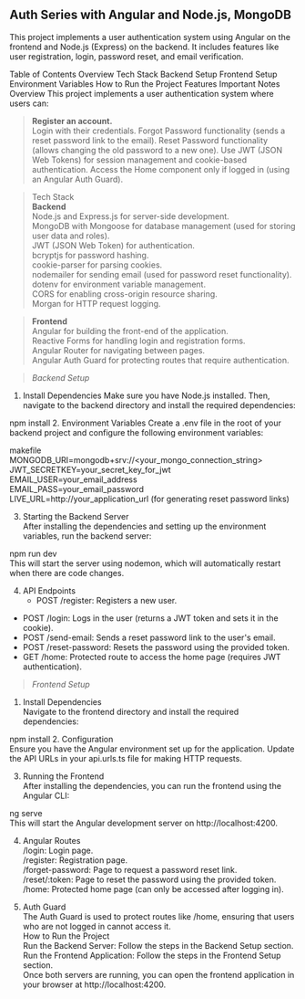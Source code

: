 ﻿## Auth Series with Angular and Node.js, MongoDB

This project implements a user authentication system using Angular on the frontend and Node.js (Express) on the backend. It includes features like user registration, login, password reset, and email verification.

Table of Contents
Overview
Tech Stack
Backend Setup
Frontend Setup
Environment Variables
How to Run the Project
Features
Important Notes
Overview
This project implements a user authentication system where users can:

> **Register an account.**  
> Login with their credentials.
> Forgot Password functionality (sends a reset password link to the email).
> Reset Password functionality (allows changing the old password to a new one).
> Use JWT (JSON Web Tokens) for session management and cookie-based authentication.
> Access the Home component only if logged in (using an Angular Auth Guard).

> Tech Stack   
> **Backend**   
> Node.js and Express.js for server-side development.   
> MongoDB with Mongoose for database management (used for storing user data and roles).  
> JWT (JSON Web Token) for authentication.  
> bcryptjs for password hashing.  
> cookie-parser for parsing cookies.  
> nodemailer for sending email (used for password reset functionality).  
> dotenv for environment variable management.  
> CORS for enabling cross-origin resource sharing.  
> Morgan for HTTP request logging.  
   
> **Frontend**   
> Angular for building the front-end of the application.   
> Reactive Forms for handling login and registration forms.   
> Angular Router for navigating between pages.   
> Angular Auth Guard for protecting routes that require authentication.   

> _Backend Setup_

1. Install Dependencies
   Make sure you have Node.js installed. Then, navigate to the backend directory and install the required dependencies:

npm install 2. Environment Variables
Create a .env file in the root of your backend project and configure the following environment variables:
 
makefile  
MONGODB_URI=mongodb+srv://<your_mongo_connection_string>   
JWT_SECRETKEY=your_secret_key_for_jwt  
EMAIL_USER=your_email_address  
EMAIL_PASS=your_email_password   
LIVE_URL=http://your_application_url (for generating reset password links)   

3. Starting the Backend Server   
   After installing the dependencies and setting up the environment variables, run the backend server:   

npm run dev   
This will start the server using nodemon, which will automatically restart when there are code changes.   

4. API Endpoints   
   - POST /register: Registers a new user.    
  - POST /login: Logs in the user (returns a JWT token and sets it in the cookie).    
  - POST /send-email: Sends a reset password link to the user's email.   
  - POST /reset-password: Resets the password using the provided token.   
  - GET /home: Protected route to access the home page (requires JWT authentication).    

> _Frontend Setup_    

1. Install Dependencies   
   Navigate to the frontend directory and install the required dependencies:   

npm install 2. Configuration   
Ensure you have the Angular environment set up for the application. Update the API URLs in your api.urls.ts file for making HTTP requests.   

3. Running the Frontend   
   After installing the dependencies, you can run the frontend using the Angular CLI:   

ng serve   
This will start the Angular development server on http://localhost:4200.    

4. Angular Routes  
   /login: Login page.   
   /register: Registration page.   
   /forget-password: Page to request a password reset link.   
   /reset/:token: Page to reset the password using the provided token.   
   /home: Protected home page (can only be accessed after logging in).   

5. Auth Guard  
   The Auth Guard is used to protect routes like /home, ensuring that users who are not logged in cannot access it.   
   How to Run the Project   
   Run the Backend Server: Follow the steps in the Backend Setup section.  
   Run the Frontend Application: Follow the steps in the Frontend Setup section.   
   Once both servers are running, you can open the frontend application in your browser at http://localhost:4200.   

